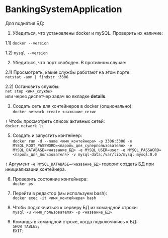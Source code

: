 # BankingSystemApplication

Для поднятия БД:

1) Убедиться, что установлены docker и mySQL. Проверить их наличие:

1.1) `docker --version`

1.2) `mysql --version`

2) Убедиться, что порт свободен. В противном случае:

2.1) Просмотреть, какие службы работают на этом порте:  
`netstat -aon | findstr :3306`

2.2) Остановить службы:  
`net stop <имя_службы>`  
или через диспетчер задач во вкладке **details**.

3) Создать сеть для контейнеров в docker (опционально):  
`docker network create <название_сети>`

`!` Чтобы просмотреть список активных сетей:  
`docker network ls`

5) Создать и запустить контейнер:  
`docker run -d --name <имя_контейнера> -p 3306:3306 -e MYSQL_ROOT_PASSWORD=<пароль_для_суперпользователя> -e MYSQL_DATABASE=<название_БД> -e MYSQL_USER=user -e MYSQL_PASSWORD=<пароль_для_пользователя> -v mysql-data:/var/lib/mysql mysql:8.0`

`!` Аргумент `-e MYSQL_DATABASE=<название_БД>` говорит создать БД при инициализации контейнера.

6) Проверить состояние контейнера:  
`docker ps`

7) Перейти в редактор (мы используем bash):  
`docker exec -it <имя_контейнера> bash`

8) Чтобы подключиться к серверу БД из командной строки:  
`mysql -u <имя_пользователя> -p <название_БД>`

9) Команды в командной строке, когда подключились к БД:  
`SHOW TABLES;`  
`EXIT;`
